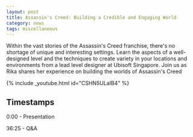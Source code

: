 ```yaml
---
layout: post
title: Assassin's Creed: Building a Credible and Engaging World
category: news
tags: miscellaneous
---
```


Within the vast stories of the Assassin's Creed franchise, there's no shortage of unique and interesting settings. Learn the aspects of a well-designed level and the techniques to create variety in your locations and environments from a lead level designer at Ubisoft Singapore. Join us as Rika shares her experience on building the worlds of Assassin's Creed


{% include _youtube.html id="CSHN5ULaIB4" %}


## Timestamps

0:00 - Presentation

36:25 - Q&A